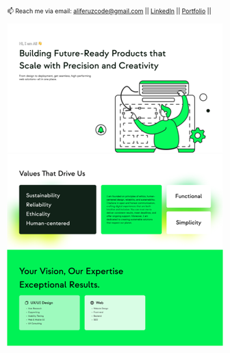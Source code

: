 📫 Reach me via email: [aliferuzcode@gmail.com](mailto:aliferuzcode@gmail.com) || [LinkedIn](https://www.linkedin.com/in/aliferuz/) || [Portfolio](https://aliferuz.com) ||

![Background](assets/HeroSection.png)
![Background](assets/Values.png)
![Background](assets/Services.png)

